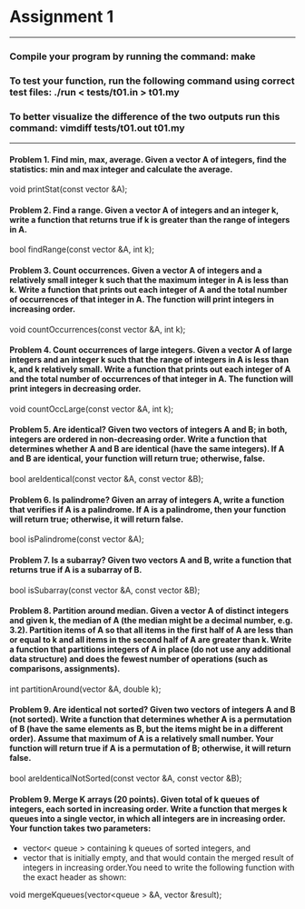 # Assignment 1

----------------------------------------------------------------------------------

### Compile your program by running the command: make
### To test your function, run the following command using correct test files: ./run < tests/t01.in > t01.my
### To better visualize the difference of the two outputs run this command: vimdiff tests/t01.out t01.my

----------------------------------------------------------------------------------

#### Problem 1. Find min, max, average. Given a vector A of integers, find the statistics: min and max integer and calculate the average.

void printStat(const vector<int> &A);

#### Problem 2. Find a range. Given a vector A of integers and an integer k, write a function that returns true if k is greater than the range of integers in A.

bool findRange(const vector<int> &A, int k);

#### Problem 3. Count occurrences. Given a vector A of integers and a relatively small integer k such that the maximum integer in A is less than k. Write a function      that prints out each integer of A and the total number of occurrences of that integer in A. The function will print integers in increasing order.

void countOccurrences(const vector<int> &A, int k);

#### Problem 4. Count occurrences of large integers. Given a vector A of large integers and an integer k such that the range of integers in A is less than k, and k   relatively small. Write a function that prints out each integer of A and the total number of occurrences of that integer in A. The function will print integers      in decreasing order.

void countOccLarge(const vector<int> &A, int k);

#### Problem 5. Are identical? Given two vectors of integers A and B; in both, integers are ordered in non-decreasing order. Write a function that determines whether A and B are identical (have the same integers). If A and B are identical, your function will return true; otherwise, false.

bool areIdentical(const vector<int> &A, const vector<int> &B);

#### Problem 6. Is palindrome? Given an array of integers A, write a function that verifies if A is a palindrome. If A is a palindrome, then your function will return true; otherwise, it will return false.

bool isPalindrome(const vector<int> &A);

#### Problem 7. Is a subarray? Given two vectors A and B, write a function that returns true if A is a subarray of B.

bool isSubarray(const vector<int> &A, const vector<int> &B);

#### Problem 8. Partition around median. Given a vector A of distinct integers and given k, the median of A (the median might be a decimal number, e.g. 3.2).         Partition items of A so that all items in the first half of A are less than or equal to k and all items in the second half of A are greater than k. Write a          function that partitions integers of A in place (do not use any additional data structure) and does the fewest number of operations (such as comparisons,            assignments).

int partitionAround(vector<int> &A, double k);

#### Problem 9. Are identical not sorted? Given two vectors of integers A and B (not sorted). Write a function that determines whether A is a permutation of B (have  the same elements as B, but the items might be in a different order). Assume that maximum of A is a relatively small number. Your function will return true if A is a permutation of B; otherwise, it will return false.

bool areIdenticalNotSorted(const vector<int> &A, const vector<int> &B);

#### Problem 9. Merge K arrays (20 points). Given total of k queues of integers, each sorted in increasing order. Write a function that merges k queues into a single vector, in which all integers are in increasing order. Your function takes two parameters:- vector< queue<int> > containing k queues of sorted integers, and- vector<int> that is initially empty, and that would contain the merged result of 
integers in increasing order.You need to write the following function with the exact header as shown:void mergeKqueues(vector<queue<int> > &A, vector<int> &result);


